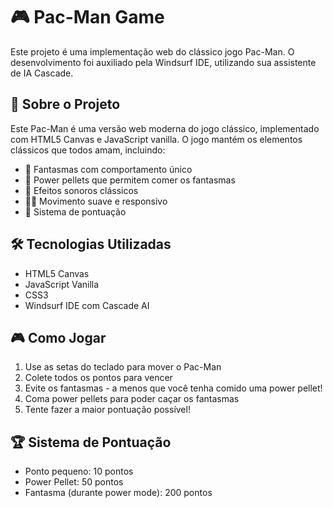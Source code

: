 # 🎮 Pac-Man Game

Este projeto é uma implementação web do clássico jogo Pac-Man. O desenvolvimento foi auxiliado pela Windsurf IDE, utilizando sua assistente de IA Cascade.

## 🚀 Sobre o Projeto

Este Pac-Man é uma versão web moderna do jogo clássico, implementado com HTML5 Canvas e JavaScript vanilla. O jogo mantém os elementos clássicos que todos amam, incluindo:

- 👻 Fantasmas com comportamento único
- 🔵 Power pellets que permitem comer os fantasmas
- 🎵 Efeitos sonoros clássicos
- 🏃‍♂️ Movimento suave e responsivo
- 🎯 Sistema de pontuação

## 🛠️ Tecnologias Utilizadas

- HTML5 Canvas
- JavaScript Vanilla
- CSS3
- Windsurf IDE com Cascade AI

## 🎮 Como Jogar

1. Use as setas do teclado para mover o Pac-Man
2. Colete todos os pontos para vencer
3. Evite os fantasmas - a menos que você tenha comido uma power pellet!
4. Coma power pellets para poder caçar os fantasmas
5. Tente fazer a maior pontuação possível!

## 🏆 Sistema de Pontuação

- Ponto pequeno: 10 pontos
- Power Pellet: 50 pontos
- Fantasma (durante power mode): 200 pontos

